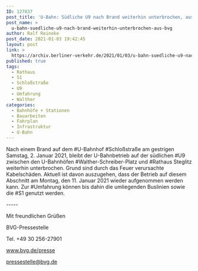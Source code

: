 ```yaml
---
ID: 127837
post_title: 'U-Bahn: Südliche U9 nach Brand weiterhin unterbrochen, aus BVG'
post_name: >
  u-bahn-suedliche-u9-nach-brand-weiterhin-unterbrochen-aus-bvg
author: Ralf Reineke
post_date: 2021-01-03 19:42:45
layout: post
link: >
  https://archiv.berliner-verkehr.de/2021/01/03/u-bahn-suedliche-u9-nach-brand-weiterhin-unterbrochen-aus-bvg/
published: true
tags:
  - Rathaus
  - S1
  - Schloßstraße
  - U9
  - Umfahrung
  - Walther
categories:
  - Bahnhöfe + Stationen
  - Bauarbeiten
  - Fahrplan
  - Infrastruktur
  - U-Bahn
---
```

<p style="font-weight: 400;">Nach einem Brand auf dem #U-Bahnhof #Schloßstraße am gestrigen Samstag, 2. Januar 2021, bleibt der U-Bahnbetrieb auf der südlichen #U9 zwischen den U-Bahnhöfen #Walther-Schreiber-Platz und #Rathaus Steglitz weiterhin unterbrochen. Grund sind durch das Feuer verursachte Kabelschäden. Aktuell ist davon auszugehen, dass der Betrieb auf diesem Abschnitt am Montag, den 11. Januar 2021 wieder aufgenommen werden kann. Zur #Umfahrung können bis dahin die umliegenden Buslinien sowie die #S1 genutzt werden.</p>
<p style="font-weight: 400;">-----</p>
<p style="font-weight: 400;">Mit freundlichen Grüßen</p>
<p style="font-weight: 400;">BVG-Pressestelle</p>
<p style="font-weight: 400;">Tel. +49 30 256-27901</p>
<p style="font-weight: 400;"><a href="http://www.bvg.de/presse" data-saferedirecturl="https://www.google.com/url?q=http://www.bvg.de/presse&amp;source=gmail&amp;ust=1609924710998000&amp;usg=AFQjCNHr-Btt-630pv4yJtmTxCvmWhtl_g">www.bvg.de/presse</a></p>
<p style="font-weight: 400;"><a href="mailto:pressestelle@bvg.de">pressestelle@bvg.de</a></p>